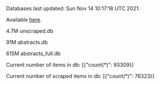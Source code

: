 Databases last updated: Sun Nov 14 10:17:18 UTC 2021. 

Available [here](https://github.com/cbeauhilton/ash-db/releases).

4.7M	unscraped.db

91M	abstracts.db

615M	abstracts_full.db

Current number of items in db:
[{"count(*)": 93309}]

Current number of scraped items in db:
[{"count(*)": 76323}]
